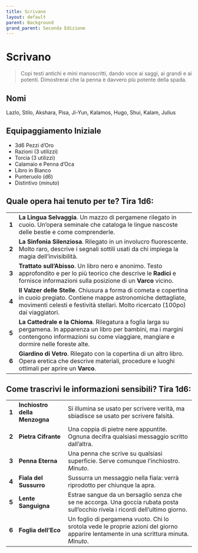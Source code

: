 ```yaml
---
title: Scrivano
layout: default
parent: Background
grand_parent: Seconda Edizione
---
```


# Scrivano

> Copi testi antichi e mini manoscritti, dando voce ai saggi, ai grandi e ai potenti. Dimostrerai che la penna è davvero più potente della spada.

## Nomi

Lazlo, Stilo, Akshara, Pisa, Ji-Yun, Kalamos, Hugo, Shui, Kalam, Julius

## Equipaggiamento Iniziale

- 3d6 Pezzi d’Oro
- Razioni (3 utilizzi)
- Torcia (3 utilizzi)
- Calamaio e Penna d’Oca
- Libro in Bianco
- Punteruolo (d6)
- Distintivo (_minuto_)

## Quale opera hai tenuto per te? Tira 1d6:

|       |                                                                                                                                                                                                            |
| ----- | ---------------------------------------------------------------------------------------------------------------------------------------------------------------------------------------------------------- |
| **1** | **La Lingua Selvaggia**. Un mazzo di pergamene rilegato in cuoio. Un’opera seminale che cataloga le lingue nascoste delle bestie e come comprenderle.                                                      |
| **2** | **La Sinfonia Silenziosa**. Rilegato in un involucro fluorescente. Molto raro, descrive i segnali sottili usati da chi impiega la magia dell’invisibilità.                                                 |
| **3** | **Trattato sull’Abisso**. Un libro nero e anonimo. Testo approfondito e per lo più teorico che descrive le **Radici** e fornisce informazioni sulla posizione di un **Varco** vicino.                     |
| **4** | **Il Valzer delle Stelle**. Chiusura a forma di cometa e copertina in cuoio pregiato. Contiene mappe astronomiche dettagliate, movimenti celesti e festività stellari. Molto ricercato (100po) dai viaggiatori. |
| **5** | **La Cattedrale e la Chioma**. Rilegatura a foglia larga su pergamena. In apparenza un libro per bambini, ma i margini contengono informazioni su come viaggiare, mangiare e dormire nelle foreste alte.     |
| **6** | **Giardino di Vetro**. Rilegato con la copertina di un altro libro. Opera eretica che descrive materiali, procedure e luoghi ottimali per aprire un **Varco**.                                               |

## Come trascrivi le informazioni sensibili? Tira 1d6:

|       |                   |                                                                                                                             |
| ----- | ----------------- | --------------------------------------------------------------------------------------------------------------------------- |
| **1** | **Inchiostro della Menzogna** | Si illumina se usato per scrivere verità, ma sbiadisce se usato per scrivere falsità.                                   |
| **2** | **Pietra Cifrante** | Una coppia di pietre nere appuntite. Ognuna decifra qualsiasi messaggio scritto dall’altra.                                 |
| **3** | **Penna Eterna**   | Una penna che scrive su qualsiasi superficie. Serve comunque l’inchiostro. _Minuto_.                                        |
| **4** | **Fiala del Sussurro** | Sussurra un messaggio nella fiala: verrà riprodotto per chiunque la apra.                                               |
| **5** | **Lente Sanguigna** | Estrae sangue da un bersaglio senza che se ne accorga. Una goccia rubata posta sull’occhio rivela i ricordi dell’ultimo giorno. |
| **6** | **Foglia dell’Eco** | Un foglio di pergamena vuoto. Chi lo srotola vede le proprie azioni del giorno apparire lentamente in una scrittura minuta. _Minuto_. |
